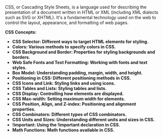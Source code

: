 <p>CSS, or Cascading Style Sheets, is a language used for describing the presentation of a document written in HTML or XML (including XML dialects such as SVG or XHTML). It's a fundamental technology used on the web to control the layout, appearance, and formatting of web pages.<p>
<b>CSS Concepts:<b>
<ul>
<li>CSS Selector: Different ways to target HTML elements for styling.</li>
<li>Colors: Various methods to specify colors in CSS.</li>
<li>CSS Background and Border: Properties for styling backgrounds and borders.</li>
<li>Web Safe Fonts and Text Formatting: Working with fonts and text styles.</li>
<li>Box Model: Understanding padding, margin, width, and height.</li>
<li>Positioning in CSS: Different positioning methods in CSS.</li>
<li>CSS Icons and Link: Styling links and using icons.</li>
<li>CSS Tables and Lists: Styling tables and lists.</li>
<li>CSS Display: Controlling how elements are displayed.</li>
<li>CSS Max-width: Setting maximum width for elements.</li>
<li>CSS Position, Align, and Z-index: Positioning and alignment properties.</li>
<li>CSS Combinators: Different types of CSS combinators.</li>
<li>CSS Units and Sizes: Understanding different units and sizes in CSS.</li>
<li>!important: Using the !important declaration in CSS.</li>
<li>Math Functions: Math functions available in CSS.</li>
</ul>